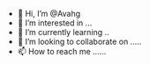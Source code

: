 - 👋 Hi, I’m @Avahg 
- 👀 I’m interested in ...
- 🌱 I’m currently learning ..
- 💞️ I’m looking to collaborate on .....
- 📫 How to reach me ......

<!---
Avahg/Avahg is a ✨ special ✨ repository because its `README.md` (this file) appears on your GitHub profile.
You can click the Preview link to take a look at your changes.
--->
